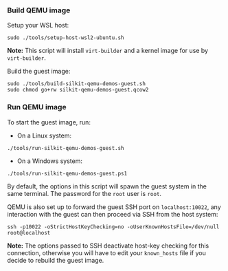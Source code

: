 ### Build QEMU image
Setup your WSL host:

    sudo ./tools/setup-host-wsl2-ubuntu.sh

**Note:** This script will install ``virt-builder`` and a kernel image for use by ``virt-builder``.

Build the guest image:

    sudo ./tools/build-silkit-qemu-demos-guest.sh
    sudo chmod go+rw silkit-qemu-demos-guest.qcow2


### Run QEMU image
To start the guest image, run:
- On a Linux system:
```
./tools/run-silkit-qemu-demos-guest.sh
```

- On a Windows system:
```
./tools/run-silkit-qemu-demos-guest.ps1
```

By default, the options in this script will spawn the guest system in the same terminal. The password for the ``root``
user is ``root``.

QEMU is also set up to forward the guest SSH port on ``localhost:10022``, any interaction with the guest can then
proceed via SSH from the host system:

    ssh -p10022 -oStrictHostKeyChecking=no -oUserKnownHostsFile=/dev/null root@localhost

**Note:** The options passed to SSH deactivate host-key checking for this connection, otherwise you will have to edit your
``known_hosts`` file if you decide to rebuild the guest image.